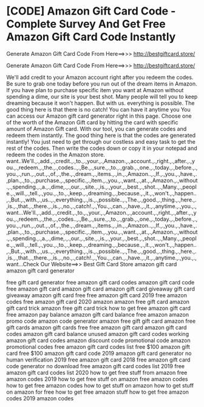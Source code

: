 # [CODE] Amazon Gift Card Code - Complete Survey And Get Free Amazon Gift Card Code Instantly

Generate Amazon Gift Card Code From Here==>>>  http://bestgiftcard.store/

Generate Amazon Gift Card Code From Here==>>>  http://bestgiftcard.store/

We'll add credit to your Amazon account right after you redeem the codes. Be sure to grab one today before you run out of the dream items in Amazon. If you have plan to purchase specific item you want at Amazon without spending a dime, our site is your best shot. Many people will tell you to keep dreaming because it won't happen. But with us. everything is possible. The good thing here is that there is no catch! You can have it anytime you You can access our Amazon gift card generator right in this page. Choose one of the worth of the Amazon Gift card by hitting the card with specific amount of Amazon Gift card. With our tool, you can generate codes and redeem them instantly. The good thing here is that the codes are generated instantly! You just need to get through our costless and easy task to get the rest of the codes. Then write the codes down or copy it in your notepad and redeem the codes in the Amazon store.  want..We'll.,.,add.,.,credit.,.,to.,.,your.,.,Amazon.,.,account.,.,right.,.,after.,.,you.,.,redeem.,.,the.,.,codes..,.,Be.,.,sure.,.,to.,.,grab.,.,one.,.,today.,.,before.,.,you.,.,run.,.,out.,.,of.,.,the.,.,dream.,.,items.,.,in.,.,Amazon..,.,If.,.,you.,.,have.,.,plan.,.,to.,.,purchase.,.,specific.,.,item.,.,you.,.,want.,.,at.,.,Amazon.,.,without.,.,spending.,.,a.,.,dime,.,.,our.,.,site.,.,is.,.,your.,.,best.,.,shot..,.,Many.,.,people.,.,will.,.,tell.,.,you.,.,to.,.,keep.,.,dreaming.,.,because.,.,it.,.,won't.,.,happen..,.,But.,.,with.,.,us..,.,everything.,.,is.,.,possible..,.,The.,.,good.,.,thing.,.,here.,.,is.,.,that.,.,there.,.,is.,.,no.,.,catch!.,.,You.,.,can.,.,have.,.,it.,.,anytime.,.,you.,.,want...We'll.,.,add.,.,credit.,.,to.,.,your.,.,Amazon.,.,account.,.,right.,.,after.,.,you.,.,redeem.,.,the.,.,codes..,.,Be.,.,sure.,.,to.,.,grab.,.,one.,.,today.,.,before.,.,you.,.,run.,.,out.,.,of.,.,the.,.,dream.,.,items.,.,in.,.,Amazon..,.,If.,.,you.,.,have.,.,plan.,.,to.,.,purchase.,.,specific.,.,item.,.,you.,.,want.,.,at.,.,Amazon.,.,without.,.,spending.,.,a.,.,dime,.,.,our.,.,site.,.,is.,.,your.,.,best.,.,shot..,.,Many.,.,people.,.,will.,.,tell.,.,you.,.,to.,.,keep.,.,dreaming.,.,because.,.,it.,.,won't.,.,happen..,.,But.,.,with.,.,us..,.,everything.,.,is.,.,possible..,.,The.,.,good.,.,thing.,.,here.,.,is.,.,that.,.,there.,.,is.,.,no.,.,catch!.,.,You.,.,can.,.,have.,.,it.,.,anytime.,.,you.,.,want...Check Our Website==>> Best Gift Card Store
amazon gift card
amazon gift card generator

free gift card generator
free amazon gift card codes
amazon gift card code
free amazon gift card
amazon gift card
amazon gift card giveaway
gift card giveaway
amazon gift card free
free amazon gift card 2019
free amazon codes
free amazon gift card 2020
amazon
amazon free gift card
amazon gift card trick
amazon free gift card trick
how to get free amazon gift card
free amazon pay balance
amazon gift card balance
free amazon
amazon promo code
amazon code generator
amazon free gift
gift card amazon
free gift cards
amazon gift cards free
free amazon gift card
amazon gift card codes
amazon gift card balance
unused amazon gift card codes
working amazon gift card codes
amazon discount code
promotional code
amazon promotional codes
free amazon gift card codes list
free $100 amazon gift card
free $100 amazon gift card code 2019
amazon gift card generator no human verification 2019
free amazon gift card 2018
free amazon gift card code generator no download
free amazon gift card codes list 2019
free amazon gift card codes list 2020
how to get free stuff from amazon
free amazon codes 2019
how to get free stuff on amazon
free amazon codes
how to get free amazon codes
how to get stuff on amazon
how to get stuff on amazon for free
how to get free amazon stuff
how to get free amazon codes 2019
amazon codes

